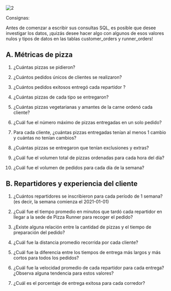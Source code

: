 ![2](https://user-images.githubusercontent.com/86261762/207048889-5b397612-e7af-4c2f-878e-43c94e707c8e.png)

Consignas: 

Antes de comenzar a escribir sus consultas SQL, es posible que desee investigar los datos, ¡quizás desee hacer algo con algunos de esos valores nulos y tipos de datos en las tablas customer_orders y runner_orders!

## A. Métricas de pizza

1) ¿Cuántas pizzas se pidieron?

2) ¿Cuántos pedidos únicos de clientes se realizaron?

3) ¿Cuántos pedidos exitosos entregó cada repartidor
?
4) ¿Cuántas pizzas de cada tipo se entregaron?

5) ¿Cuántas pizzas vegetarianas y amantes de la carne ordenó cada cliente?

6) ¿Cuál fue el número máximo de pizzas entregadas en un solo pedido?

7) Para cada cliente, ¿cuántas pizzas entregadas tenían al menos 1 cambio y cuántas no tenían cambios?

8) ¿Cuántas pizzas se entregaron que tenían exclusiones y extras?

9) ¿Cuál fue el volumen total de pizzas ordenadas para cada hora del día?

10) ¿Cuál fue el volumen de pedidos para cada día de la semana?

## B. Repartidores y experiencia del cliente

1) ¿Cuántos repartidores se inscribieron para cada período de 1 semana? (es decir, la semana comienza el 2021-01-01)

2) ¿Cuál fue el tiempo promedio en minutos que tardó cada repartidor en llegar a la sede de Pizza Runner para recoger el pedido?

3) ¿Existe alguna relación entre la cantidad de pizzas y el tiempo de preparación del pedido?

4) ¿Cuál fue la distancia promedio recorrida por cada cliente?

5) ¿Cuál fue la diferencia entre los tiempos de entrega más largos y más cortos para todos los pedidos?

6) ¿Cuál fue la velocidad promedio de cada repartidor para cada entrega? ¿Observa alguna tendencia para estos valores?

7) ¿Cuál es el porcentaje de entrega exitosa para cada corredor?


